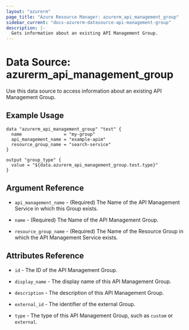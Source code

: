 ```yaml
---
layout: "azurerm"
page_title: "Azure Resource Manager: azurerm_api_management_group"
sidebar_current: "docs-azurerm-datasource-api-management-group"
description: |-
  Gets information about an existing API Management Group.
---
```


# Data Source: azurerm_api_management_group

Use this data source to access information about an existing API Management Group.

## Example Usage

```hcl
data "azurerm_api_management_group" "test" {
  name                = "my-group"
  api_management_name = "example-apim"
  resource_group_name = "search-service"
}

output "group_type" {
  value = "${data.azurerm_api_management_group.test.type}"
}
```

## Argument Reference

* `api_management_name` - (Required) The Name of the API Management Service in which this Group exists.

* `name` - (Required) The Name of the API Management Group.

* `resource_group_name` - (Required) The Name of the Resource Group in which the API Management Service exists.

## Attributes Reference

* `id` - The ID of the API Management Group.

* `display_name` - The display name of this API Management Group.

* `description` - The description of this API Management Group.

* `external_id` - The identifier of the external Group.

* `type` - The type of this API Management Group, such as `custom` or `external`.
